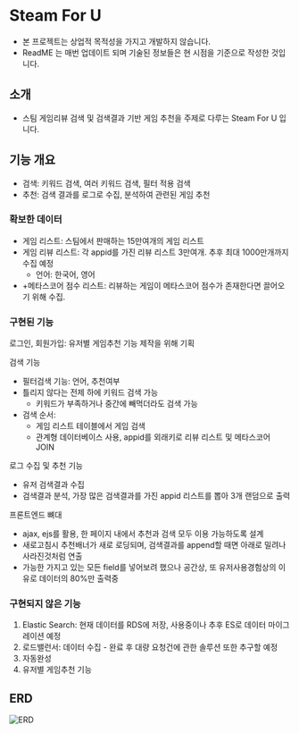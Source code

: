 # Steam For U
- 본 프로젝트는 상업적 목적성을 가지고 개발하지 않습니다.
- ReadME 는 매번 업데이트 되며 기술된 정보들은 현 시점을 기준으로 작성한 것입니다.

## 소개
- 스팀 게임리뷰 검색 및 검색결과 기반 게임 추천을 주제로 다루는 Steam For U 입니다. 

## 기능 개요
- 검색: 키워드 검색, 여러 키워드 검색, 필터 적용 검색 
- 추천: 검색 결과를 로그로 수집, 분석하여 관련된 게임 추천 

### 확보한 데이터
- 게임 리스트: 스팀에서 판매하는 15만여개의 게임 리스트
- 게임 리뷰 리스트: 각 appid를 가진 리뷰 리스트 3만여개. 추후 최대 1000만개까지 수집 예정
  - 언어: 한국어, 영어
- +메타스코어 점수 리스트: 리뷰하는 게임이 메타스코어 점수가 존재한다면 끌어오기 위해 수집.  

### 구현된 기능 
로그인, 회원가입: 유저별 게임추천 기능 제작을 위해 기획

검색 기능 
  - 필터검색 기능: 언어, 추천여부
  - 틀리지 않다는 전제 하에 키워드 검색 가능 
    - 키워드가 부족하거나 중간에 빼먹더라도 검색 가능
  - 검색 순서: 
    - 게임 리스트 테이블에서 게임 검색 
    - 관계형 데이터베이스 사용, appid를 외래키로 리뷰 리스트 및 메타스코어 JOIN

로그 수집 및 추천 기능
  - 유저 검색결과 수집
  - 검색결과 분석, 가장 많은 검색결과를 가진 appid 리스트를 뽑아 3개 랜덤으로 출력

프론트엔드 뼈대
  - ajax, ejs를 활용, 한 페이지 내에서 추천과 검색 모두 이용 가능하도록 설계
  - 새로고침시 추천배너가 새로 로딩되며, 검색결과를 append할 때면 아래로 밀려나 사라진것처럼 연출
  - 가능한 가지고 있는 모든 field를 넣어보려 했으나 공간상, 또 유저사용경험상의 이유로 데이터의 80%만 출력중

### 구현되지 않은 기능

1. Elastic Search: 현재 데이터를 RDS에 저장, 사용중이나 추후 ES로 데이터 마이그레이션 예정
2. 로드밸런서: 데이터 수집 - 완료 후 대량 요청건에 관한 솔루션 또한 추구할 예정
3. 자동완성
4. 유저별 게임추천 기능

## ERD
  ![ERD](https://user-images.githubusercontent.com/113815932/202645884-58dd77dd-d7d1-4983-b9b3-df489394fab6.png)

